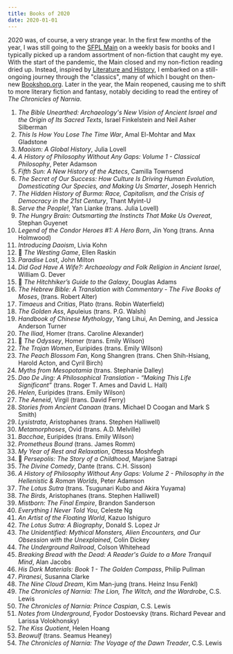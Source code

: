 ```yaml
---
title: Books of 2020
date: 2020-01-01
---
```


2020 was, of course, a very strange year. In the first few months of the year, I was still going to the [SFPL Main](https://sfpl.org/locations/main-library) on a weekly basis for books and I typically picked up a random assortment of non-fiction that caught my eye. With the start of the pandemic, the Main closed and my non-fiction reading dried up. Instead, inspired by [Literature and History](https://literatureandhistory.com), I embarked on a still-ongoing journey through the "classics", many of which I bought on then-new [Bookshop.org](https://bookshop.org). Later in the year, the Main reopened, causing me to shift to more literary fiction and fantasy, notably deciding to read the entirey of *The Chronicles of Narnia*.

1. *The Bible Unearthed: Archaeology's New Vision of Ancient Israel and the Origin of Its Sacred Texts*, Israel Finkelstein and Neil Asher Silberman
2. *This Is How You Lose The Time War*, Amal El-Mohtar and Max Gladstone
3. *Maoism: A Global History*, Julia Lovell
4. *A History of Philosophy Without Any Gaps: Volume 1 - Classical Philosophy*, Peter Adamson
5. *Fifth Sun: A New History of the Aztecs*, Camilla Townsend
6. *The Secret of Our Success: How Culture Is Driving Human Evolution, Domesticating Our Species, and Making Us Smarter*, Joseph Henrich
7. *The Hidden History of Burma: Race, Capitalism, and the Crisis of Democracy in the 21st Century*, Thant Myint-U
8. *Serve the People!*, Yan Lianke (trans. Julia Lovell)
9. *The Hungry Brain: Outsmarting the Instincts That Make Us Overeat*, Stephan Guyenet
10. *Legend of the Condor Heroes #1: A Hero Born*, Jin Yong (trans. Anna Holmwood)
11. *Introducing Daoism*, Livia Kohn
12. 🔁 *The Westing Game*, Ellen Raskin
13. *Paradise Lost*, John Milton
14. *Did God Have A Wife?: Archaeology and Folk Religion in Ancient Israel*, William G. Dever
15. 🔁 *The Hitchhiker’s Guide to the Galaxy*, Douglas Adams
16. *The Hebrew Bible: A Translation with Commentary - The Five Books of Moses*, (trans. Robert Alter)
17. *Timaeus* and *Critias*, Plato (trans. Robin Waterfield)
18. *The Golden Ass*, Apuleius (trans. P.G. Walsh)
19. *Handbook of Chinese Mythology*, Yang Lihui, An Deming, and Jessica Anderson Turner
20. *The Iliad*, Homer (trans. Caroline Alexander)
21. 🔁 *The Odyssey*, Homer (trans. Emily Wilson)
22. *The Trojan Women*, Euripides (trans. Emily Wilson)
23. *The Peach Blossom Fan*, Kong Shangren (trans. Chen Shih-Hsiang, Harold Acton, and Cyril Birch)
24. *Myths from Mesopotamia* (trans. Stephanie Dalley)
25. *Dao De Jing: A Philosophical Translation - “Making This Life Significant”* (trans. Roger T. Ames and David L. Hall)
26. *Helen*, Euripides (trans. Emily Wilson)
27. *The Aeneid*, Virgil (trans. David Ferry)
28. *Stories from Ancient Canaan* (trans. Michael D Coogan and Mark S Smith)
29. *Lysistrata*, Aristophanes (trans. Stephen Halliwell)
30. *Metamorphoses*, Ovid (trans. A.D. Melville)
31. *Bacchae*, Euripides (trans. Emily Wilson)
32. *Prometheus Bound* (trans. James Romm)
33. *My Year of Rest and Relaxation*, Ottessa Moshfegh
34. 🔁 *Persepolis: The Story of a Childhood*, Marjane Satrapi
35. *The Divine Comedy*, Dante (trans. C.H. Sisson)
36. *A History of Philosophy Without Any Gaps: Volume 2 - Philosophy in the Hellenistic & Roman Worlds*, Peter Adamson
37. *The Lotus Sutra* (trans. Tsugunari Kubo and Akira Yuyama)
38. *The Birds*, Aristophanes (trans. Stephen Halliwell)
39. *Mistborn: The Final Empire*, Brandon Sanderson
40. *Everything I Never Told You*, Celeste Ng
41. *An Artist of the Floating World*, Kazuo Ishiguro
42. *The Lotus Sutra: A Biography*, Donald S. Lopez Jr
43. *The Unidentified: Mythical Monsters, Alien Encounters, and Our Obsession with the Unexplained*, Colin Dickey
44. *The Underground Railroad*, Colson Whitehead
45. *Breaking Bread with the Dead: A Reader's Guide to a More Tranquil Mind*, Alan Jacobs
46. *His Dark Materials: Book 1 - The Golden Compass*, Philip Pullman
47. *Piranesi*, Susanna Clarke
48. *The Nine Cloud Dream*, Kim Man-jung (trans. Heinz Insu Fenkl)
49. *The Chronicles of Narnia: The Lion, The Witch, and the Wardrobe*, C.S. Lewis
50. *The Chronicles of Narnia: Prince Caspian*, C.S. Lewis
51. *Notes from Underground*, Fyodor Dostoevsky (trans. Richard Pevear and Larissa Volokhonsky)
52. *The Kiss Quotient*, Helen Hoang
53. *Beowulf* (trans. Seamus Heaney)
54. *The Chronicles of Narnia: The Voyage of the Dawn Treader*, C.S. Lewis
